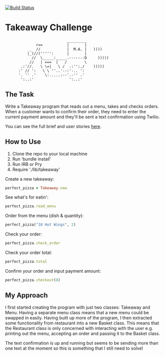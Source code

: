 [![Build Status](https://travis-ci.org/makersacademy/takeaway-challenge.svg?branch=master)](https://travis-ci.org/makersacademy/takeaway-challenge)

Takeaway Challenge
==================
```
                            _________
              r==           |       |
           _  //            |  M.A. |   ))))
          |_)//(''''':      |       |
            //  \_____:_____.-------D     )))))
           //   | ===  |   /        \
       .:'//.   \ \=|   \ /  .:'':./    )))))
      :' // ':   \ \ ''..'--:'-.. ':
      '. '' .'    \:.....:--'.-'' .'
       ':..:'                ':..:'

 ```

The Task
-----

Write a Takeaway program that reads out a menu, takes and checks orders. When a customer wants to confirm their order, they need to enter the current payment amount and they'll be sent a text confirmation using Twilio.

You can see the full brief and user stories [here](https://github.com/JAstbury/takeaway-challenge).

How to Use
-----

1. Clone the repo to your local machine
2. Run ‘bundle install'
3. Run IRB or Pry
4. Require './lib/takeaway'

Create a new takeaway:
```ruby
perfect_pizza = Takeaway.new
```
See what's for eatin':
```ruby
perfect_pizza.read_menu
```
Order from the menu (dish & quantity):
```ruby
perfect_pizza("10 Hot Wings", 2)
```
Check your order:
```ruby
perfect_pizza.check_order
```
Check your order total:
```ruby
perfect_pizza.total
```
Confirm your order and input payment amount:
```ruby
perfect_pizza.checkout(8)
```

My Approach
-----
I first started creating the program with just two classes: Takeaway and Menu. Having a separate menu class means that a new menu could be swapped in easily. Having built up more of the program, I then extracted some functionality from restaurant into a new Basket class. This means that the Restaurant class is only concerned with interacting with the user e.g. printing out the menu, accepting an order and passing it to the Basket class.

The text confirmation is up and running but seems to be sending more than one text at the moment so this is something that I still need to solve!
